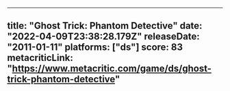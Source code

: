 
---
title: "Ghost Trick: Phantom Detective"
date: "2022-04-09T23:38:28.179Z"
releaseDate: "2011-01-11"
platforms: ["ds"]
score: 83
metacriticLink: "https://www.metacritic.com/game/ds/ghost-trick-phantom-detective"
---
